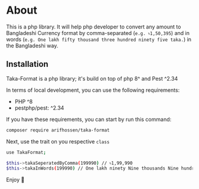 # About
This is a php library. It will help php developer to convert any amount to Bangladeshi Currency format by comma-separated (`e.g. ৳1,50,395`) and in words (`e.g. One lakh fifty thousand three hundred ninety five taka.`) in the Bangladeshi way.

## Installation

Taka-Format is a php library; it's build on top of php 8^ and Pest ^2.34

In terms of local development, you can use the following requirements:

- PHP ^8
- pestphp/pest: ^2.34

If you have these requirements, you can start by run this command:

```bash
composer require arifhossen/taka-format
```

Next, use the trait on you respective `class`

```bash
use TakaFormat;

$this->takaSeperatedByComma(199990) // ৳1,99,990
$this->takaInWords(199990) // One lakh ninety Nine thousands Nine hundred and ninety taka

```

Enjoy 🎉
